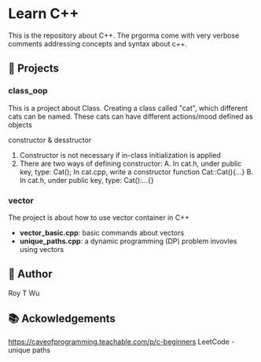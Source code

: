 # Learn C++
This is the repository about C++. The prgorma come with very verbose comments addressing concepts and syntax about c++.


💾 Projects
------------

### class_oop
This is a project about Class. Creating a class called "cat", which different cats can be named.
These cats can have different actions/mood defined as objects

constructor & desstructor
1. Constructor is not necessary if in-class initialization is applied
2. There are two ways of defining constructor:
	A. In cat.h, under public key, type: Cat(); 
	   In cat.cpp, write a constructor function Cat::Cat(){...}
	B. In cat.h, under public key, type: Cat():...{}
	
	
### vector
The project is about how to use vector container in C++
- **vector_basic.cpp**: basic commands about vectors  
- **unique_paths.cpp**: a dynamic programming (DP) problem invovles using vectors



🤖 Author 
------
Roy T Wu

📚 Ackowledgements
---------------
https://caveofprogramming.teachable.com/p/c-beginners
LeetCode - unique paths
